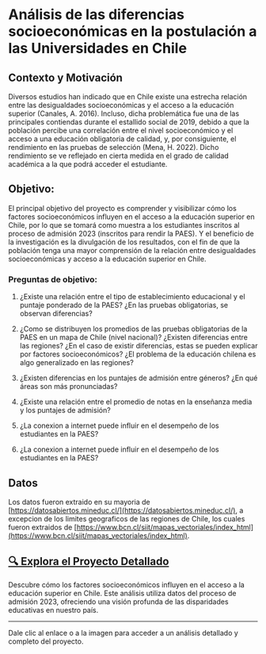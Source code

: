# Análisis de las diferencias socioeconómicas en la postulación a las Universidades en Chile

## Contexto y Motivación
Diversos estudios han indicado que en Chile existe una estrecha relación entre las desigualdades socioeconómicas y el acceso a la educación superior (Canales, A. 2016). Incluso, dicha problemática fue una de las principales contiendas durante el estallido social de 2019, debido a que la población percibe una correlación entre el nivel socioeconómico y el acceso a una educación obligatoria de calidad, y, por consiguiente, el rendimiento en las pruebas de selección (Mena, H. 2022). Dicho rendimiento se ve reflejado en cierta medida en el grado de calidad académica a la que podrá acceder el estudiante.

## Objetivo:
El principal objetivo del proyecto es comprender y visibilizar cómo los factores socioeconómicos influyen en el acceso a la educación superior en Chile, por lo que se tomará como muestra a los estudiantes inscritos al proceso de admisión 2023 (inscritos para rendir la PAES). Y el beneficio de la investigación es la divulgación de los resultados, con el fin de que la población tenga una mayor comprensión de la relación entre desigualdades socioeconómicas y acceso a la educación superior en Chile.

### Preguntas de objetivo:
1. ¿Existe una relación entre el tipo de establecimiento educacional y el puntaje ponderado de la PAES? ¿En las pruebas obligatorias, se observan diferencias?
2. ¿Como se distribuyen los promedios de las pruebas obligatorias de la PAES en un mapa de Chile (nivel nacional)? ¿Existen diferencias entre las regiones? ¿En el caso de existir diferencias, estas se pueden explicar por factores socioeconómicos? ¿El problema de la educación chilena es algo generalizado en las regiones?
3. ¿Existen diferencias en los puntajes de admisión entre géneros? ¿En qué áreas son más pronunciadas?
4. ¿Existe una relación entre el promedio de notas en la enseñanza media y los puntajes de admisión?
5. ¿La conexion a internet puede influir en el desempeño de los estudiantes en la PAES?

6. ¿La conexion a internet puede influir en el desempeño de los estudiantes en la PAES?

## Datos
Los datos fueron extraido en su mayoria de [https://datosabiertos.mineduc.cl/](https://datosabiertos.mineduc.cl/), a excepcion de los limites geograficos de las regiones de Chile, los cuales fueron extraidos de [https://www.bcn.cl/siit/mapas_vectoriales/index_html](https://www.bcn.cl/siit/mapas_vectoriales/index_html).



## [🔍 Explora el Proyecto Detallado](https://tremendapithon.github.io/proyecto_imt/index2.html)


Descubre cómo los factores socioeconómicos influyen en el acceso a la educación superior en Chile. Este análisis utiliza datos del proceso de admisión 2023, ofreciendo una visión profunda de las disparidades educativas en nuestro país.

---

Dale clic al enlace o a la imagen para acceder a un análisis detallado y completo del proyecto.

